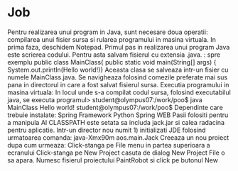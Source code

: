 # Job
Pentru realizarea unui program in Java, sunt necesare doua operatii: compilarea unui fisier sursa si rularea programului in masina virtuala. In prima faza, deschidem Notepad.
Primul pas in realizarea unui program Java este scrierea codului. Pentru asta salvam fisierul cu extensia .java. : spre exemplu public class MainClass{
public static void main(String[] args) { System.out.println(Hello world!)}
Aceasta clasa se salveaza intr-un fisier cu numele MainClass.java.
Se navigheaza folosind comezile preferate mai sus pana in directorul in care a fost salvat fisierul sursa.
Executia programului in masina virtuala: In locul unde s-a compilat codul sursa, folosind executabilul java, se executa programul>
student@olympus07:/work/poo$ java
MainClass
Hello world!
student@olympus07:/work/poo$
Dependinte care trebuie instalate:
Spring Framework
Python
Spring WEB
Pasii folositi pentru a manipula AI
CLASSPATH este setata sa includa jack.jar si calea radacina pentru aplicatie.
Intr-un director nou numit 1) initializati JDE folosind urmatoarea comanda:
java-Xmx90m aos.main.Jack
Creeaza un nou proiect dupa cum urmeaza:
Click-stanga pe File menu in partea superioara a ecranului
Click-stanga pe New Project
casuta de dialog New Project File o sa apara.
Numesc fisierul proiectului PaintRobot si click pe butonul New
